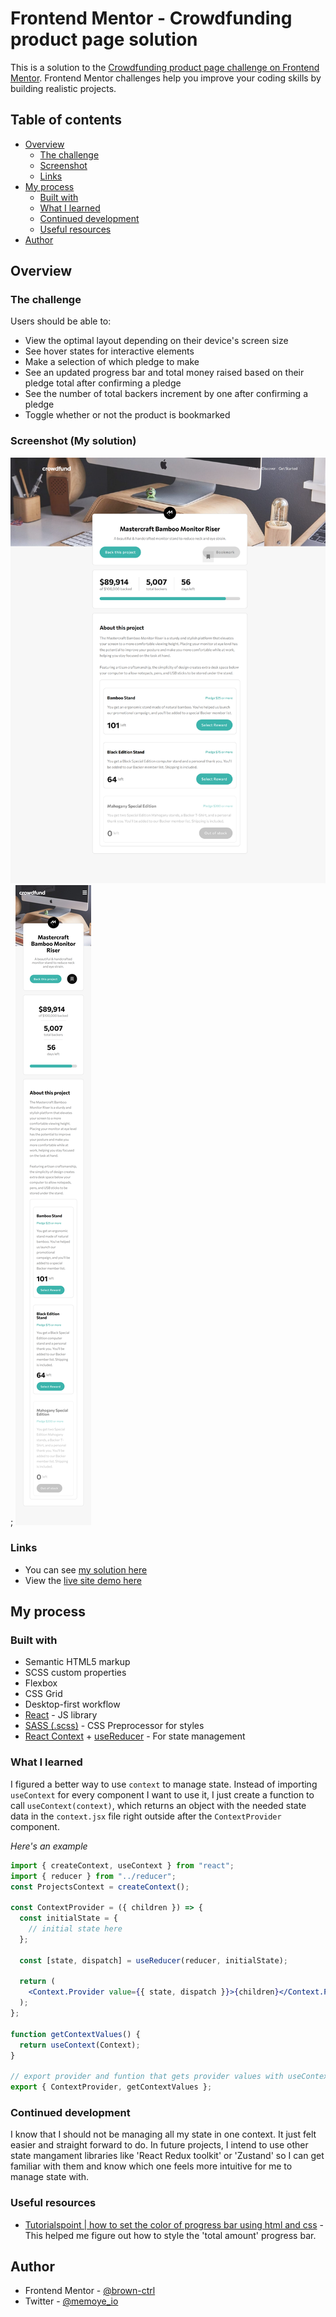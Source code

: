 # Frontend Mentor - Crowdfunding product page solution

This is a solution to the [Crowdfunding product page challenge on Frontend Mentor](https://www.frontendmentor.io/challenges/crowdfunding-product-page-7uvcZe7ZR).
Frontend Mentor challenges help you improve your coding skills by building realistic projects.

## Table of contents

- [Overview](#overview)
  - [The challenge](#the-challenge)
  - [Screenshot](#screenshot)
  - [Links](#links)
- [My process](#my-process)
  - [Built with](#built-with)
  - [What I learned](#what-i-learned)
  - [Continued development](#continued-development)
  - [Useful resources](#useful-resources)
- [Author](#author)

## Overview

### The challenge

Users should be able to:

- View the optimal layout depending on their device's screen size
- See hover states for interactive elements
- Make a selection of which pledge to make
- See an updated progress bar and total money raised based on their pledge total after confirming a pledge
- See the number of total backers increment by one after confirming a pledge
- Toggle whether or not the product is bookmarked

### Screenshot (My solution)

![Desktop solution](./src/assets/desktop-solution.png);
![Mobile solution](./src/assets/mobile-solution.png)

### Links

- You can see [my solution here](https://www.frontendmentor.io/solutions/tip-calculator-app-gKJCg6ZXJR)
- View the [live site demo here](https://crowdfunding-product-page-mu-six.vercel.app/)

## My process

### Built with

- Semantic HTML5 markup
- SCSS custom properties
- Flexbox
- CSS Grid
- Desktop-first workflow
- [React](https://reactjs.org/) - JS library
- [SASS (.scss)](https://sass-lang.com/) - CSS Preprocessor for styles
- [React Context](https://legacy.reactjs.org/docs/context.html) + [useReducer](https://react.dev/reference/react/useReducer) - For state management

### What I learned

I figured a better way to use `context` to manage state. Instead of importing `useContext` for every component I want to use it, I just create a function to call `useContext(context)`, which returns an object with the needed state data in the `context.jsx` file right outside after the `ContextProvider` component.

_Here's an example_

```jsx
import { createContext, useContext } from "react";
import { reducer } from "../reducer";
const ProjectsContext = createContext();

const ContextProvider = ({ children }) => {
  const initialState = {
    // initial state here
  };

  const [state, dispatch] = useReducer(reducer, initialState);

  return (
    <Context.Provider value={{ state, dispatch }}>{children}</Context.Provider>
  );
};

function getContextValues() {
  return useContext(Context);
}

// export provider and funtion that gets provider values with useContext()
export { ContextProvider, getContextValues };
```

### Continued development

I know that I should not be managing all my state in one context. It just felt easier and straight forward to do. In future projects, I intend to use other state mangament libraries like 'React Redux toolkit' or 'Zustand' so I can get familiar with them and know which one feels more intuitive for me to manage state with.

### Useful resources

- [Tutorialspoint | how to set the color of progress bar using html and css](https://www.tutorialspoint.com/how-to-set-color-of-progress-bar-using-html-and-css) - This helped me figure out how to style the 'total amount' progress bar.

## Author

<!-- - LinkedIn - [](https://www.your-site.com) -->

- Frontend Mentor - [@brown-ctrl](https://www.frontendmentor.io/profile/brown-ctrl)
- Twitter - [@memoye_io](https://www.twitter.com/memoye_io)

<!--
## Acknowledgments

This is where you can give a hat tip to anyone who helped you out on this project. Perhaps you worked in a team or got some inspiration from someone else's solution. This is the perfect place to give them some credit.

**Note: Delete this note and edit this section's content as necessary. If you completed this challenge by yourself, feel free to delete this section entirely.** -->
